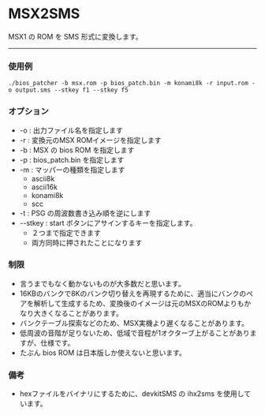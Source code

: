 # MSX2SMS

MSX1 の ROM を SMS 形式に変換します。

---
### 使用例

```
./bios_patcher -b msx.rom -p bios_patch.bin -m konami8k -r input.rom -o output.sms --stkey f1 --stkey f5
```

### オプション 

* -o : 出力ファイル名を指定します
* -r : 変換元のMSX ROMイメージを指定します
* -b : MSX の bios ROM を指定します
* -p : bios_patch.bin を指定します
* -m : マッパーの種類を指定します
  * ascii8k
  * ascii16k
  * konami8k
  * scc
* -t : PSG の周波数書き込み順を逆にします
* --stkey : start ボタンにアサインするキーを指定します。
  * ２つまで指定できます
  * 両方同時に押されたことになります
  
### 制限

* 言うまでもなく動かないものが大多数だと思います。
* 16KBのバンクで8Kのバンク切り替えを再現するために、適当にバンクのペアを解析して生成するため、変換後のイメージは元のMSXのROMよりもかなり大きくなることがあります。
* バンクテーブル探索などのため、MSX実機より遅くなることがあります。
* 低周波の音階が足りないため、低域で音程が1オクターブ上がることがありますが、仕様です。
* たぶん bios ROM は日本版しか使えないと思います。

### 備考
* hexファイルをバイナリにするために、devkitSMS の ihx2sms を使用しています。
